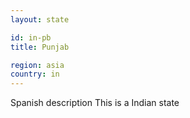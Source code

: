 ```yaml
---
layout: state

id: in-pb
title: Punjab

region: asia
country: in
---
```

Spanish description
This is a Indian state